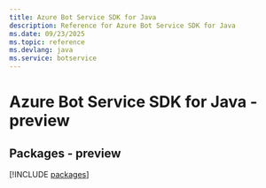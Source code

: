 ```yaml
---
title: Azure Bot Service SDK for Java
description: Reference for Azure Bot Service SDK for Java
ms.date: 09/23/2025
ms.topic: reference
ms.devlang: java
ms.service: botservice
---
```

# Azure Bot Service SDK for Java - preview
## Packages - preview
[!INCLUDE [packages](bot-service-index.md)]